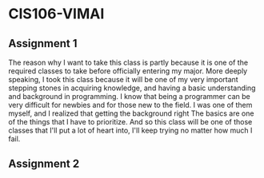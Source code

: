 # CIS106-VIMAI

## Assignment 1

The reason why I want to take this class is partly because it is one of the required classes to take before officially entering my major. More deeply speaking, I took this class because it will be one of my very important stepping stones in acquiring knowledge, and having a basic understanding and background in programming. I know that being a programmer can be very difficult for newbies and for those new to the field. I was one of them myself, and I realized that getting the background right The basics are one of the things that I have to prioritize. And so this class will be one of those classes that I'll put a lot of heart into, I'll keep trying no matter how much I fail.

## Assignment 2

